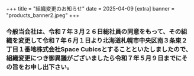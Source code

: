 +++
title = "組織変更のお知らせ"
date = 2025-04-09
[extra]
banner = "products_banner2.jpeg"
+++

### 今般当会社は、令和７年３月２６日総社員の同意をもって、その組織を変更して令和７年６月１日より北海道札幌市中央区南３条東２丁目１番地株式会社Space Cubicsとすることといたしましたので、組織変更につき御異議がございましたら令和７年５月９日までにその旨をお申し出下さい。
